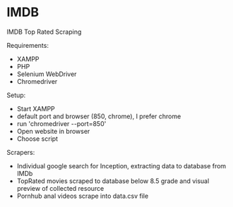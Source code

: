 # IMDB
IMDB Top Rated Scraping

Requirements: 
- XAMPP
- PHP
- Selenium WebDriver
- Chromedriver

Setup:
- Start XAMPP
- default port and browser (850, chrome), I prefer chrome
- run 'chromedriver --port=850'
- Open website in browser
- Choose script

Scrapers:
- Individual google search for Inception, extracting data to database from IMDb
- TopRated movies scraped to database below 8.5 grade and visual preview of collected resource
- Pornhub anal videos scrape into data.csv file
